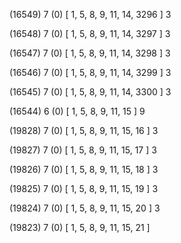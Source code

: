 (16549) 7 (0) [ 1, 5, 8, 9, 11, 14, 3296 ] 3 


(16548) 7 (0) [ 1, 5, 8, 9, 11, 14, 3297 ] 3 


(16547) 7 (0) [ 1, 5, 8, 9, 11, 14, 3298 ] 3 


(16546) 7 (0) [ 1, 5, 8, 9, 11, 14, 3299 ] 3 


(16545) 7 (0) [ 1, 5, 8, 9, 11, 14, 3300 ] 3 


(16544) 6 (0) [ 1, 5, 8, 9, 11, 15 ] 9 


(19828) 7 (0) [ 1, 5, 8, 9, 11, 15, 16 ] 3 


(19827) 7 (0) [ 1, 5, 8, 9, 11, 15, 17 ] 3 


(19826) 7 (0) [ 1, 5, 8, 9, 11, 15, 18 ] 3 


(19825) 7 (0) [ 1, 5, 8, 9, 11, 15, 19 ] 3 


(19824) 7 (0) [ 1, 5, 8, 9, 11, 15, 20 ] 3 


(19823) 7 (0) [ 1, 5, 8, 9, 11, 15, 21 ]  

